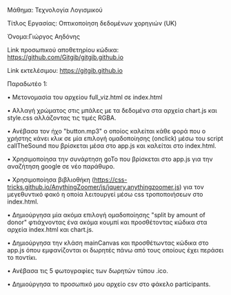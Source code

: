 Μάθημα: Τεχνολογία Λογισμικού

Τίτλος Εργασίας: Οπτικοποίηση δεδομένων χορηγιών (UK)

Όνομα:Γιώργος Αηδόνης

Link προσωπικού αποθετηρίου κώδικα: https://github.com/Gitgib/gitgib.github.io

Link εκτελέσιμου: https://gitgib.github.io

Παραδωτέο 1:

• Μετονομασία του αρχείου full_viz.html σε index.html

• Αλλαγή χρώματος στις μπάλες με τα δεδομένα στα αρχεία chart.js και style.css αλλάζοντας τις τιμές RGBA.

• Ανέβασα τον ήχο "button.mp3" ο οποίος καλείται κάθε φορά που ο χρήστης κάνει κλικ σε μία επιλογή ομαδοποίησης (onclick) μέσω του script callTheSound που βρίσκεται μέσα στο app.js και καλείται στο index.html.

• Χρησιμοποίησα την συνάρτηση goTo που βρίσκεται στο app.js για την αναζήτηση google σε νέο παράθυρο.

• Χρησιμοποίησα βιβλιοθήκη (https://css-tricks.github.io/AnythingZoomer/js/jquery.anythingzoomer.js) για τον μεγεθυντικό φακό η οποία λειτουργεί μέσω css τροποποιήσεων στο index.html.

• Δημιούργησα μία ακόμα επιλογή ομαδοποίησης "split by amount of donor" φτιάχνοντας ένα ακόμα κουμπί και προσθέτοντας κώδικα στα αρχεία index.html και chart.js.

• Δημιούργησα την κλάση mainCanvas και προσθέτωντας κώδικα στο app.js όπου εμφανίζονται οι δωρητές πάνω από τους οποίους έχει περάσει το ποντίκι.

• Ανέβασα τις 5 φωτογραφίες των δωρητών τύπου .ico.

• Δημιούργησα το προσωπικό μου αρχείο csv στο φάκελο participants.
